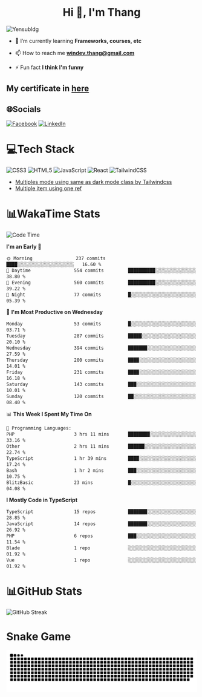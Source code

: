 <h1 align="center">Hi 👋, I'm Thang</h1>

![Yensubldg](https://readme-typing-svg.demolab.com?font=Fira+Code&weight=600&pause=1000&color=F5F5F2&center=true&vCenter=true&width=435&lines=Trying+to+be+a+Software+Engineering)

<!--
![](https://komarev.com/ghpvc/?username=yensubldg&label=Visitors+Count&color=brightgreen) -->

- 🌱 I’m currently learning **Frameworks, courses, etc**

- 📫 How to reach me **<windev.thang@gmail.com>**

- ⚡ Fun fact **I think I'm funny**

## My certificate in [here](./MY_CERTIFICATE.md)

## 🌐Socials

[![Facebook](https://img.shields.io/badge/Facebook-%231877F2.svg?logo=Facebook&logoColor=white)](https://facebook.com/yensubldg) [![LinkedIn](https://img.shields.io/badge/LinkedIn-%230077B5.svg?logo=linkedin&logoColor=white)](https://linkedin.com/in/yensubldg)

# 💻Tech Stack

![CSS3](https://img.shields.io/badge/css3-%231572B6.svg?style=for-the-badge&logo=css3&logoColor=white) ![HTML5](https://img.shields.io/badge/html5-%23E34F26.svg?style=for-the-badge&logo=html5&logoColor=white) ![JavaScript](https://img.shields.io/badge/javascript-%23323330.svg?style=for-the-badge&logo=javascript&logoColor=%23F7DF1E) ![React](https://img.shields.io/badge/react-%2320232a.svg?style=for-the-badge&logo=react&logoColor=%2361DAFB) ![TailwindCSS](https://img.shields.io/badge/tailwindcss-%2338B2AC.svg?style=for-the-badge&logo=tailwind-css&logoColor=white)

<!-- BLOG-POST-LIST:START -->
- [Multiples mode using same as dark mode class by Tailwindcss](https://dev.to/yensubldg/multiples-mode-using-same-as-dark-mode-class-by-tailwindcss-56p4)
- [Multiple item using one ref](https://dev.to/yensubldg/multiple-item-using-one-ref-1288)
<!-- BLOG-POST-LIST:END -->

# 📊WakaTime Stats

<!--START_SECTION:waka-->
![Code Time](http://img.shields.io/badge/Code%20Time-3%2C041%20hrs%2011%20mins-blue)

**I'm an Early 🐤** 

```text
🌞 Morning                237 commits         ████░░░░░░░░░░░░░░░░░░░░░   16.60 % 
🌆 Daytime                554 commits         ██████████░░░░░░░░░░░░░░░   38.80 % 
🌃 Evening                560 commits         ██████████░░░░░░░░░░░░░░░   39.22 % 
🌙 Night                  77 commits          █░░░░░░░░░░░░░░░░░░░░░░░░   05.39 % 
```
📅 **I'm Most Productive on Wednesday** 

```text
Monday                   53 commits          █░░░░░░░░░░░░░░░░░░░░░░░░   03.71 % 
Tuesday                  287 commits         █████░░░░░░░░░░░░░░░░░░░░   20.10 % 
Wednesday                394 commits         ███████░░░░░░░░░░░░░░░░░░   27.59 % 
Thursday                 200 commits         ████░░░░░░░░░░░░░░░░░░░░░   14.01 % 
Friday                   231 commits         ████░░░░░░░░░░░░░░░░░░░░░   16.18 % 
Saturday                 143 commits         ███░░░░░░░░░░░░░░░░░░░░░░   10.01 % 
Sunday                   120 commits         ██░░░░░░░░░░░░░░░░░░░░░░░   08.40 % 
```


📊 **This Week I Spent My Time On** 

```text
💬 Programming Languages: 
PHP                      3 hrs 11 mins       ████████░░░░░░░░░░░░░░░░░   33.16 % 
Other                    2 hrs 11 mins       ██████░░░░░░░░░░░░░░░░░░░   22.74 % 
TypeScript               1 hr 39 mins        ████░░░░░░░░░░░░░░░░░░░░░   17.24 % 
Bash                     1 hr 2 mins         ███░░░░░░░░░░░░░░░░░░░░░░   10.75 % 
BlitzBasic               23 mins             █░░░░░░░░░░░░░░░░░░░░░░░░   04.08 % 
```

**I Mostly Code in TypeScript** 

```text
TypeScript               15 repos            ███████░░░░░░░░░░░░░░░░░░   28.85 % 
JavaScript               14 repos            ███████░░░░░░░░░░░░░░░░░░   26.92 % 
PHP                      6 repos             ███░░░░░░░░░░░░░░░░░░░░░░   11.54 % 
Blade                    1 repo              ░░░░░░░░░░░░░░░░░░░░░░░░░   01.92 % 
Vue                      1 repo              ░░░░░░░░░░░░░░░░░░░░░░░░░   01.92 % 
```




<!--END_SECTION:waka-->

# 📊GitHub Stats

![GitHub Streak](https://streak-stats.demolab.com?user=yensubldg&theme=tokyonight&border_radius=8)

# Snake Game

![Snake eating my contribution graph](./github-contribution-grid-snake.svg)
